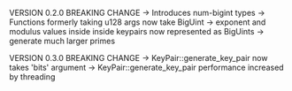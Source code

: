 VERSION 0.2.0 BREAKING CHANGE
-> Introduces num-bigint types 
-> Functions formerly taking u128 args now take BigUint
-> exponent and modulus values inside inside keypairs now represented as BigUints
-> generate much larger primes

VERSION 0.3.0 BREAKING CHANGE
-> KeyPair::generate_key_pair now takes 'bits' argument
-> KeyPair::generate_key_pair performance increased by threading